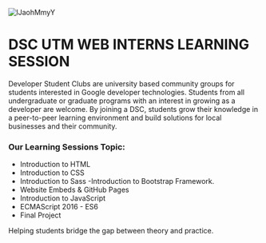 ![lJaohMmyY](https://user-images.githubusercontent.com/23438431/105008869-c56ea100-5a74-11eb-8c85-c55981ab920b.png)

# DSC UTM WEB INTERNS LEARNING SESSION

Developer Student Clubs are university based community groups for students interested in Google developer technologies.
Students from all undergraduate or graduate programs with an interest in growing as a developer are welcome. By joining
a DSC, students grow their knowledge in a peer-to-peer learning environment and build solutions for local businesses and
their community.

### Our Learning Sessions Topic:
- Introduction to HTML
- Introduction to CSS
- Introduction to Sass -Introduction to Bootstrap Framework.
- Website Embeds & GitHub Pages
- Introduction to JavaScript
- ECMAScript 2016 - ES6
- Final Project

 Helping students bridge the gap between theory and practice.

